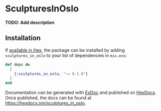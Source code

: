 # SculpturesInOslo

**TODO: Add description**

## Installation

If [available in Hex](https://hex.pm/docs/publish), the package can be installed
by adding `sculptures_in_oslo` to your list of dependencies in `mix.exs`:

```elixir
def deps do
  [
    {:sculptures_in_oslo, "~> 0.1.0"}
  ]
end
```

Documentation can be generated with [ExDoc](https://github.com/elixir-lang/ex_doc)
and published on [HexDocs](https://hexdocs.pm). Once published, the docs can
be found at <https://hexdocs.pm/sculptures_in_oslo>.

